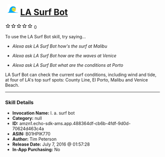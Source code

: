 # &nbsp;<img src="skill_icon" alt="LA Surf Bot icon" width="36"> [LA Surf Bot](http://alexa.amazon.com/#skills/amzn1.echo-sdk-ams.app.488364df-cb6b-4fdf-9d0d-70624d463c4a)
![0 stars](../../images/ic_star_border_black_18dp_1x.png)![0 stars](../../images/ic_star_border_black_18dp_1x.png)![0 stars](../../images/ic_star_border_black_18dp_1x.png)![0 stars](../../images/ic_star_border_black_18dp_1x.png)![0 stars](../../images/ic_star_border_black_18dp_1x.png) 0

To use the LA Surf Bot skill, try saying...

* *Alexa ask LA Surf Bot how's the surf at Malibu*

* *Alexa ask LA Surf Bot how are the waves at Venice*

* *Alexa ask LA Surf Bot what are the conditions at Porto*

LA Surf Bot can check the current surf conditions, including wind and tide, at four of LA's top surf spots: County Line, El Porto, Malibu and Venice Beach.

***

### Skill Details

* **Invocation Name:** l. a. surf bot
* **Category:** null
* **ID:** amzn1.echo-sdk-ams.app.488364df-cb6b-4fdf-9d0d-70624d463c4a
* **ASIN:** B01HPIK770
* **Author:** Tim Peterson
* **Release Date:** July 7, 2016 @ 01:57:28
* **In-App Purchasing:** No
